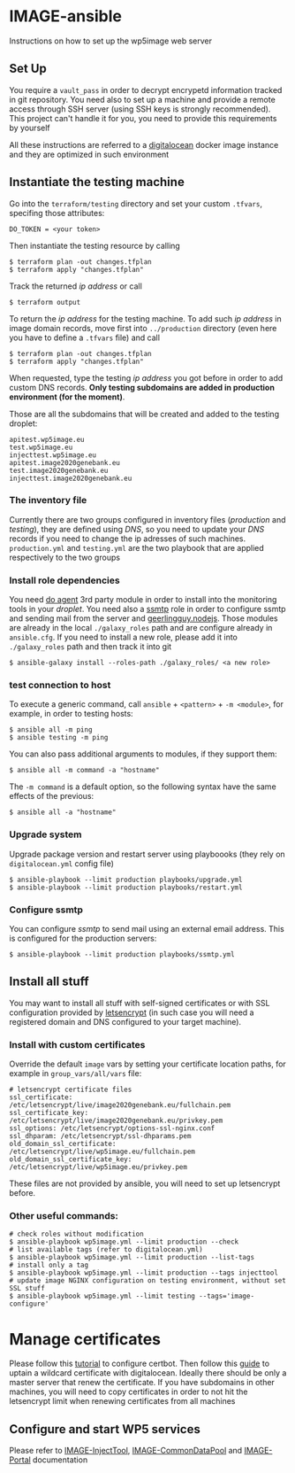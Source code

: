 IMAGE-ansible
=============

Instructions on how to set up the wp5image web server

Set Up
------

You require a `vault_pass` in order to decrypt encrypetd information tracked in
git repository. You need also to set up a machine and provide a remote access
through SSH server (using SSH keys is strongly recommended). This project can't
handle it for you, you need to provide this requirements by yourself

All these instructions are referred to a [digitalocean](https://cloud.digitalocean.com)
docker image instance and they are optimized in such environment

Instantiate the testing machine
-------------------------------

Go into the `terraform/testing` directory and set your custom `.tfvars`, specifing
those attributes:

```
DO_TOKEN = <your token>
```

Then instantiate the testing resource by calling

```
$ terraform plan -out changes.tfplan
$ terraform apply "changes.tfplan"
```

Track the returned *ip address* or call

```
$ terraform output
```

To return the *ip address* for the testing machine. To add such *ip address* in
image domain records, move first into `../production` directory (even here you have
to define a `.tfvars` file) and call

```
$ terraform plan -out changes.tfplan
$ terraform apply "changes.tfplan"
```

When requested, type the testing *ip address* you got before in order to add custom DNS records.
**Only testing subdomains are added in production environment (for the moment)**.

Those are all the subdomains that will be created and added to the testing droplet:

```
apitest.wp5image.eu
test.wp5image.eu
injecttest.wp5image.eu
apitest.image2020genebank.eu
test.image2020genebank.eu
injecttest.image2020genebank.eu
```

### The inventory file

Currently there are two groups configured in inventory files (*production* and *testing*),
they are defined using *DNS*, so you need to update your *DNS* records if you
need to change the ip adresses of such machines. `production.yml` and `testing.yml`
are the two playbook that are applied respectively to the two groups

### Install role dependencies

You need [do agent](https://galaxy.ansible.com/andrewsomething/do-agent) 3rd party
module in order to install into the monitoring tools in your *droplet*. You need also
a [ssmtp](https://galaxy.ansible.com/cleberjsantos/ansible-ssmtp) role in order
to configure ssmtp and sending mail from the server and
[geerlingguy.nodejs](https://galaxy.ansible.com/geerlingguy/nodejs). Those
modules are already in the local `./galaxy_roles` path and are configure already
in `ansible.cfg`. If you need to install a new role, please add it into `./galaxy_roles`
path and then track it into git

```
$ ansible-galaxy install --roles-path ./galaxy_roles/ <a new role>
```

### test connection to host

To execute a generic command, call `ansible` + `<pattern>` + `-m <module>`, for
example, in order to testing hosts:

```
$ ansible all -m ping
$ ansible testing -m ping
```

You can also pass additional arguments to modules, if they support them:

```
$ ansible all -m command -a "hostname"
```

The `-m command` is a default option, so the following syntax have the same effects
of the previous:

```
$ ansible all -a "hostname"
```

### Upgrade system

Upgrade package version and restart server using playboooks (they rely on
`digitalocean.yml` config file)

```
$ ansible-playbook --limit production playbooks/upgrade.yml
$ ansible-playbook --limit production playbooks/restart.yml
```

### Configure ssmtp

You can configure *ssmtp* to send mail using an external email address. This is
configured for the production servers:

```
$ ansible-playbook --limit production playbooks/ssmtp.yml
```

Install all stuff
-----------------

You may want to install all stuff with self-signed certificates or with SSL configuration provided
by [letsencrypt](https://letsencrypt.org/) (in such case you will need a
registered domain and DNS configured to your target machine).

### Install with custom certificates

Override the default `image` vars by setting your certificate location paths, for example
in `group_vars/all/vars` file:

```
# letsencrypt certificate files
ssl_certificate: /etc/letsencrypt/live/image2020genebank.eu/fullchain.pem
ssl_certificate_key: /etc/letsencrypt/live/image2020genebank.eu/privkey.pem
ssl_options: /etc/letsencrypt/options-ssl-nginx.conf
ssl_dhparam: /etc/letsencrypt/ssl-dhparams.pem
old_domain_ssl_certificate: /etc/letsencrypt/live/wp5image.eu/fullchain.pem
old_domain_ssl_certificate_key: /etc/letsencrypt/live/wp5image.eu/privkey.pem
```

These files are not provided by ansible, you will need to set up letsencrypt before.

### Other useful commands:

```
# check roles without modification
$ ansible-playbook wp5image.yml --limit production --check
# list available tags (refer to digitalocean.yml)
$ ansible-playbook wp5image.yml --limit production --list-tags
# install only a tag
$ ansible-playbook wp5image.yml --limit production --tags injecttool
# update image NGINX configuration on testing environment, without set SSL stuff
$ ansible-playbook wp5image.yml --limit testing --tags='image-configure'
```

# Manage certificates

Please follow this [tutorial](https://www.digitalocean.com/community/tutorials/how-to-secure-nginx-with-let-s-encrypt-on-ubuntu-18-04)
to configure certbot. Then follow this [guide](https://certbot-dns-digitalocean.readthedocs.io/en/stable/)
to uptain a wildcard certificate with digitalocean. Ideally there should be only
a master server that renew the certificate. If you have subdomains in other machines,
you will need to copy certificates in order to not hit the letsencrypt limit when
renewing certificates from all machines

Configure and start WP5 services
--------------------------------

Please refer to [IMAGE-InjectTool](https://github.com/cnr-ibba/IMAGE-InjectTool),
[IMAGE-CommonDataPool](https://github.com/cnr-ibba/IMAGE-CommonDataPool) and
[IMAGE-Portal](https://github.com/cnr-ibba/IMAGE-Portal) documentation
